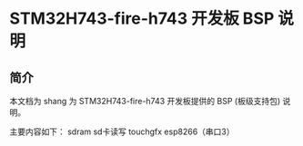 # STM32H743-fire-h743 开发板 BSP 说明

## 简介

本文档为 shang 为 STM32H743-fire-h743 开发板提供的 BSP (板级支持包) 说明。

主要内容如下：
sdram
sd卡读写
touchgfx
esp8266（串口3）